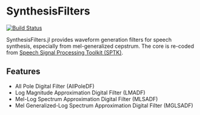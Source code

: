 # SynthesisFilters

[![Build Status](https://travis-ci.org/r9y9/SynthesisFilters.jl.svg?branch=master)](https://travis-ci.org/r9y9/SynthesisFilters.jl)

SynthesisFilters.jl provides waveform generation filters for speech synthesis, especially from mel-generalized cepstrum. The core is re-coded from [Speech Signal Processing Toolkit (SPTK)](http://sp-tk.sourceforge.net/).

## Features

- All Pole Digital Filter (AllPoleDF)
- Log Magnitude Approximation Digital Filter (LMADF)
- Mel-Log Spectrum Approximation Digital Filter (MLSADF)
- Mel Generalized-Log Spectrum Approximation Digital Filter (MGLSADF)
